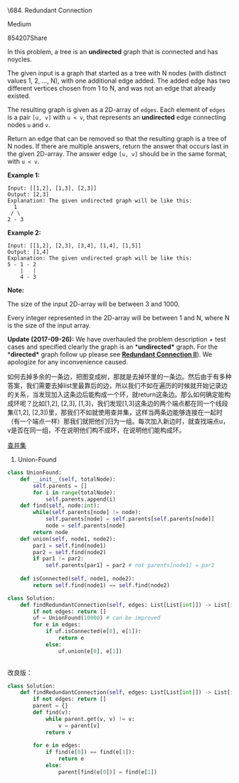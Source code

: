 \684. Redundant Connection

Medium

854207Share

In this problem, a tree is an **undirected** graph that is connected and has noycles.

The given input is a graph that started as a tree with N nodes (with distinct values 1, 2, ..., N), with one additional edge added. The added edge has two different vertices chosen from 1 to N, and was not an edge that already existed.

The resulting graph is given as a 2D-array of `edges`. Each element of `edges` is a pair `[u, v]` with `u < v`, that represents an **undirected** edge connecting nodes `u` and `v`.

Return an edge that can be removed so that the resulting graph is a tree of N nodes. If there are multiple answers, return the answer that occurs last in the given 2D-array. The answer edge `[u, v]` should be in the same format, with `u < v`.

**Example 1:**

```
Input: [[1,2], [1,3], [2,3]]
Output: [2,3]
Explanation: The given undirected graph will be like this:
  1
 / \
2 - 3
```



**Example 2:**

```
Input: [[1,2], [2,3], [3,4], [1,4], [1,5]]
Output: [1,4]
Explanation: The given undirected graph will be like this:
5 - 1 - 2
    |   |
    4 - 3
```



**Note:**

The size of the input 2D-array will be between 3 and 1000.

Every integer represented in the 2D-array will be between 1 and N, where N is the size of the input array.



**Update (2017-09-26):**
We have overhauled the problem description + test cases and specified clearly the graph is an ***undirected\*** graph. For the ***directed\*** graph follow up please see **[Redundant Connection II](https://leetcode.com/problems/redundant-connection-ii/description/)**). We apologize for any inconvenience caused.



如何去掉多余的一条边，把图变成树，那就是去掉环里的一条边。然后由于有多种答案，我们需要去掉list里最靠后的边，所以我们不如在遍历的时候就开始记录边的关系，当发现加入这条边后能构成一个环，就return这条边。那么如何确定能构成环呢？比如[1,2], [2,3], [1,3]，我们发现[1,3]这条边的两个端点都在同一个线段集([1,2], [2,3])里，那我们不如就使用查并集，这样当两条边能够连接在一起时（有一个端点一样）那我们就把他们归为一组。每次加入新边时，就查找端点u，v是否在同一组，不在说明他们构不成环，在说明他们能构成环。

[查并集](https://blog.csdn.net/liujian20150808/article/details/50848646)

1. Union-Found 

```python
class UnionFound:
    def __init__(self, totalNode):
        self.parents = []
        for i in range(totalNode):
            self.parents.append(i)
    def find(self, node:int):
        while(self.parents[node] != node):
            self.parents[node] = self.parents[self.parents[node]]
            node = self.parents[node]
        return node
    def union(self, node1, node2):
        par1 = self.find(node1)
        par2 = self.find(node2)
        if par1 != par2:
            self.parents[par1] = par2 # not parents[node1] = par2
            
    def isConnected(self, node1, node2):
        return self.find(node1) == self.find(node2)

class Solution:
    def findRedundantConnection(self, edges: List[List[int]]) -> List[int]:
        if not edges: return []
        uf = UnionFound(10000) # can be improved
        for e in edges:
            if uf.isConnected(e[0], e[1]):
                return e
            else:
                uf.union(e[0], e[1])
            
```

改良版：

```python
class Solution:
    def findRedundantConnection(self, edges: List[List[int]]) -> List[int]:
        if not edges: return []
        parent = {}
        def find(v):
            while parent.get(v, v) != v:
                v = parent[v]
            return v
        
        for e in edges:
            if find(e[0]) == find(e[1]):
                return e
            else:
                parent[find(e[0])] = find(e[1])
            
```


